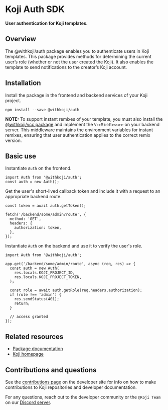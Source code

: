 # Koji Auth SDK

**User authentication for Koji templates.**

## Overview

The @withkoji/auth package enables you to authenticate users in Koji templates. This package provides methods for determining the current user’s role (whether or not the user created the Koji). It also enables the template to send notifications to the creator’s Koji account.

## Installation

Install the package in the frontend and backend services of your Koji project.

```
npm install --save @withkoji/auth
```

**NOTE:** To support instant remixes of your template, you must also install the [@withkoji/vcc package](https://developer.withkoji.com/reference/packages/withkoji-vcc-package) and implement the `VccMiddleware` on your backend server. This middleware maintains the environment variables for instant remixes, ensuring that user authentication applies to the correct remix version.

## Basic use

Instantiate `Auth` on the frontend.

```
import Auth from '@withkoji/auth';
const auth = new Auth();
```

Get the user's short-lived callback token and include it with a request to an appropriate backend route.

```
const token = await auth.getToken();

fetch('/backend/some/admin/route', {
  method: 'GET',
  headers: {
    authorization: token,
  },
});

```

Instantiate `Auth` on the backend and use it to verify the user's role.
```
import Auth from '@withkoji/auth';

app.get('/backend/some/admin/route', async (req, res) => {
  const auth = new Auth(
    res.locals.KOJI_PROJECT_ID,
    res.locals.KOJI_PROJECT_TOKEN,
  );

  const role = await auth.getRole(req.headers.authorization);
  if (role !== 'admin') {
    res.sendStatus(401);
    return;
  }

  // access granted
});
```

## Related resources

* [Package documentation](https://developer.withkoji.com/reference/packages/withkoji-koji-auth-sdk)
* [Koji homepage](http://withkoji.com/)

## Contributions and questions

See the [contributions page](https://developer.withkoji.com/docs/about/contribute-koji-developers) on the developer site for info on how to make contributions to Koji repositories and developer documentation.

For any questions, reach out to the developer community or the `@Koji Team` on our [Discord server](https://discord.gg/eQuMJF6).
